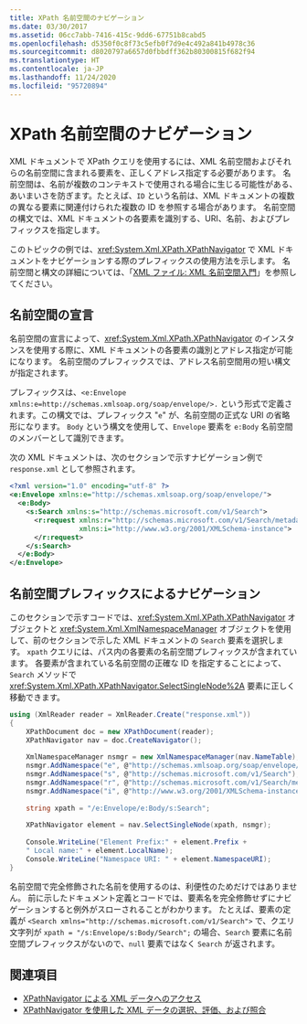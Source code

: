 ```yaml
---
title: XPath 名前空間のナビゲーション
ms.date: 03/30/2017
ms.assetid: 06cc7abb-7416-415c-9dd6-67751b8cabd5
ms.openlocfilehash: d5350f0c8f73c5efb0f7d9e4c492a841b4978c36
ms.sourcegitcommit: d8020797a6657d0fbbdff362b80300815f682f94
ms.translationtype: HT
ms.contentlocale: ja-JP
ms.lasthandoff: 11/24/2020
ms.locfileid: "95720894"
---
```

# <a name="xpath-namespace-navigation"></a>XPath 名前空間のナビゲーション

XML ドキュメントで XPath クエリを使用するには、XML 名前空間およびそれらの名前空間に含まれる要素を、正しくアドレス指定する必要があります。 名前空間は、名前が複数のコンテキストで使用される場合に生じる可能性がある、あいまいさを防ぎます。たとえば、`ID` という名前は、XML ドキュメントの複数の異なる要素に関連付けられた複数の ID を参照する場合があります。 名前空間の構文では、XML ドキュメントの各要素を識別する、URI、名前、およびプレフィックスを指定します。  
  
 このトピックの例では、<xref:System.Xml.XPath.XPathNavigator> で XML ドキュメントをナビゲーションする際のプレフィックスの使用方法を示します。 名前空間と構文の詳細については、「[XML ファイル: XML 名前空間入門](/previous-versions/dotnet/articles/bb986013(v=msdn.10))」を参照してください。  
  
## <a name="namespace-declarations"></a>名前空間の宣言  

 名前空間の宣言によって、<xref:System.Xml.XPath.XPathNavigator> のインスタンスを使用する際に、XML ドキュメントの各要素の識別とアドレス指定が可能になります。 名前空間のプレフィックスでは、アドレス名前空間用の短い構文が指定されます。  
  
 プレフィックスは、`<e:Envelope xmlns:e=http://schemas.xmlsoap.org/soap/envelope/>.` という形式で定義されます。この構文では、プレフィックス "`e`" が、名前空間の正式な URI の省略形になります。 `Body` という構文を使用して、`Envelope` 要素を `e:Body` 名前空間のメンバーとして識別できます。  
  
 次の XML ドキュメントは、次のセクションで示すナビゲーション例で `response.xml` として参照されます。  
  
```xml  
<?xml version="1.0" encoding="utf-8" ?>  
<e:Envelope xmlns:e="http://schemas.xmlsoap.org/soap/envelope/">  
  <e:Body>  
    <s:Search xmlns:s="http://schemas.microsoft.com/v1/Search">  
      <r:request xmlns:r="http://schemas.microsoft.com/v1/Search/metadata"
                 xmlns:i="http://www.w3.org/2001/XMLSchema-instance">  
      </r:request>  
    </s:Search>  
  </e:Body>  
</e:Envelope>  
```  
  
## <a name="navigation-by-namespace-prefix"></a>名前空間プレフィックスによるナビゲーション  

 このセクションで示すコードでは、<xref:System.Xml.XPath.XPathNavigator> オブジェクトと <xref:System.Xml.XmlNamespaceManager> オブジェクトを使用して、前のセクションで示した XML ドキュメントの `Search` 要素を選択します。 `xpath` クエリには、パス内の各要素の名前空間プレフィックスが含まれています。 各要素が含まれている名前空間の正確な ID を指定することによって、`Search` メソッドで <xref:System.Xml.XPath.XPathNavigator.SelectSingleNode%2A> 要素に正しく移動できます。  
  
```csharp  
using (XmlReader reader = XmlReader.Create("response.xml"))  
{  
    XPathDocument doc = new XPathDocument(reader);  
    XPathNavigator nav = doc.CreateNavigator();
  
    XmlNamespaceManager nsmgr = new XmlNamespaceManager(nav.NameTable);  
    nsmgr.AddNamespace("e", @"http://schemas.xmlsoap.org/soap/envelope/");  
    nsmgr.AddNamespace("s", @"http://schemas.microsoft.com/v1/Search");  
    nsmgr.AddNamespace("r", @"http://schemas.microsoft.com/v1/Search/metadata");  
    nsmgr.AddNamespace("i", @"http://www.w3.org/2001/XMLSchema-instance");  
  
    string xpath = "/e:Envelope/e:Body/s:Search";  
  
    XPathNavigator element = nav.SelectSingleNode(xpath, nsmgr);  
  
    Console.WriteLine("Element Prefix:" + element.Prefix +
    " Local name:" + element.LocalName);  
    Console.WriteLine("Namespace URI: " + element.NamespaceURI);  
}  
```  
  
 名前空間で完全修飾された名前を使用するのは、利便性のためだけではありません。 前に示したドキュメント定義とコードでは、要素名を完全修飾せずにナビゲーションすると例外がスローされることがわかります。 たとえば、要素の定義が `<Search xmlns="http://schemas.microsoft.com/v1/Search">` で、クエリ文字列が `xpath = "/s:Envelope/s:Body/Search";` の場合、`Search` 要素に名前空間プレフィックスがないので、`null` 要素ではなく `Search` が返されます。  
  
## <a name="see-also"></a>関連項目

- [XPathNavigator による XML データへのアクセス](accessing-xml-data-using-xpathnavigator.md)
- [XPathNavigator を使用した XML データの選択、評価、および照合](selecting-evaluating-and-matching-xml-data-using-xpathnavigator.md)
